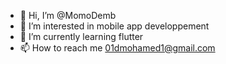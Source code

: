 - 👋 Hi, I’m @MomoDemb
- 👀 I’m interested in mobile app developpement
- 🌱 I’m currently learning flutter
- 📫 How to reach me 01dmohamed1@gmail.com

<!---
MomoDemb/MomoDemb is a ✨ special ✨ repository because its `README.md` (this file) appears on your GitHub profile.
You can click the Preview link to take a look at your changes.
--->
